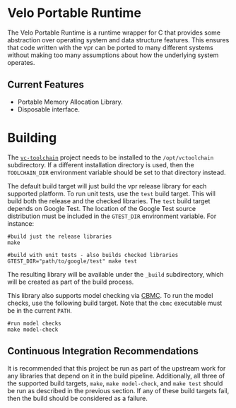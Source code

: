 Velo Portable Runtime
=====================

The Velo Portable Runtime is a runtime wrapper for C that provides some
abstraction over operating system and data structure features.  This ensures
that code written with the vpr can be ported to many different systems without
making too many assumptions about how the underlying system operates.

Current Features
-----------------

* Portable Memory Allocation Library.
* Disposable interface.

Building
========

The [`vc-toolchain`][vc-toolchain-url] project needs to be installed to the
`/opt/vctoolchain` subdirectory.  If a different installation directory is used,
then the `TOOLCHAIN_DIR` environment variable should be set to that directory
instead.

[vc-toolchain-url]: https://github.com/VeloPayments/vc-toolchain

The default build target will just build the vpr release library for each
supported platform.  To run unit tests, use the `test` build target.  This will
build both the release and the checked libraries.  The `test` build target
depends on Google Test.  The location of the Google Test source distribution
must be included in the `GTEST_DIR` environment variable.  For instance:

    #build just the release libraries
    make
    
    #build with unit tests - also builds checked libraries
    GTEST_DIR="path/to/google/test" make test

The resulting library will be available under the `_build` subdirectory, which
will be created as part of the build process.

This library also supports model checking via [CBMC][cbmc-url].  To run the
model checks, use the following build target.  Note that the `cbmc` executable
must be in the current `PATH`.

    #run model checks
    make model-check

[cbmc-url]: http://www.cprover.org/cbmc/

Continuous Integration Recommendations
--------------------------------------

It is recommended that this project be run as part of the upstream work for any
libraries that depend on it in the build pipeline.  Additionally, all three of
the supported build targets, `make`, `make model-check`, and `make test` should
be run as described in the previous section.  If any of these build targets
fail, then the build should be considered as a failure.
